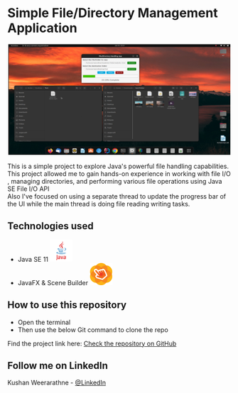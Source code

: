 # <b>Simple File/Directory Management Application</b>

<p align="center">
<img src="src/main/resources/img/image1.png" width="500px" height="250px">
</p>


<p>This is a simple project to explore Java's powerful file handling capabilities. This project allowed me to gain hands-on experience in working with file I/O , managing directories, and performing various file operations using Java SE File I/O API
<br>
Also I've focused on using a separate thread to update the progress bar of the UI while the main thread is doing file reading writing tasks.
</p>





## Technologies used

* Java SE 11 <img src="src/main/resources/img/java-logo.png" width="50px" height="50px">
* JavaFX & Scene Builder <img src="src/main/resources/img/scene-builder-logo.png" width="50px" height="50px">




## How to use this repository

* Open the terminal
* Then use the below Git command to clone the repo

Find the project link here: [Check the repository on GitHub](https://github.com/kushanw9/simple-file-directory-copying-app.git)

<!-- CONTACT -->
## Follow me on LinkedIn

Kushan Weerarathne - [@LinkedIn](https://www.linkedin.com/in/kushan-weerarathne-70b09315a/)
